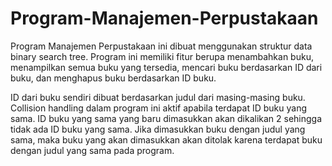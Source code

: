 # Program-Manajemen-Perpustakaan

  Program Manajemen Perpustakaan ini dibuat menggunakan struktur data binary search tree. Program ini memiliki fitur berupa menambahkan buku, menampilkan semua buku yang tersedia, mencari buku berdasarkan ID dari buku, dan menghapus buku berdasarkan ID buku.

  ID dari buku sendiri dibuat berdasarkan judul dari masing-masing buku. Collision handling dalam program ini aktif apabila terdapat ID buku yang sama. ID buku yang sama yang baru dimasukkan akan dikalikan 2 sehingga tidak ada ID buku yang sama. Jika dimasukkan buku dengan judul yang sama, maka buku yang akan dimasukkan akan ditolak karena terdapat buku dengan judul yang sama pada program.
